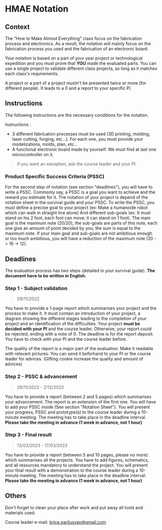 # HMAE Notation
## Context

The "How to Make Almost Everything" class focus on the fabrication process and electronics. As a result, the notation will mainly focus on the fabrication process you used and the fabrication of an electronic board. 

Your notation is based on a part of your year project or technological expedition and you must prove that **YOU** made the evaluated parts. You can use a single project to validate different class projects, as long as it matches each class's requirements.

A project or a part of a project mustn't be presented twice or more (for different people). It leads to a 0 and a report to your specific PI.

## Instructions

The following instructions are the necessary conditions for the notation.

Instructions :
- 3 different fabrication processes must be used (3D printing, molding, laser cutting, forging, etc...). For each one, you must provide your modelizations, molds, plan, etc...
- A functional electronic board made by yourself. We must find at last one microcontroller on it. 

> If you want an exception, ask the course leader and your PI.

### Product Specific Success Criteria (PSSC)

For the second step of notation (see section "deadlines"), you will have to write a PSSC. Commonly say, a PSSC is a goal you want to achieve and the reward you estimate for it. The notation of your project is depend of the notation sheet in the survival guide and your PSSC. To write the PSSC, you must define a precise goal to your project (ex: Make a humanoide robot which can walk in straight line alone) And different sub-goals (ex: It must stand on his 2 foot, each foot can move, it can stand on 1 foot). The main goal is the maximum note (20/20), the sub-goals are parts of this note, each one give an amount of point decided by you, the sum is equal to the maximum note. If your main goal and sub-goals are not ambitious enough or too much ambitious, you will have a reduction of the maximum note (20 -> 16 -> 12). 


## Deadlines

The evaluation process has two steps (detailed in your survival guide).
**The document have to be written in English.**

### Step 1 - Subject validation

> 09/11/2022

You have to provide a 1-page report which summarises your project and the process to make it. It must contain an introduction of your project, a diagram showing the different stages leading to the completion of your project and an identification of the difficulties.
Your project **must be decided with your PI** and the course leader. Otherwise, your report could be rejected, ending with a note of 0.
The deadline is for the report deposit. You have to check with your PI and the course leader before. 

The quality of the report is a major part of the evaluation. Make it readable with relevant pictures. You can send it beforhand to your PI or the course leader for advices. (Gifting cookie increase the quality and amount of advices)

### Step 2 - PSSC & advancement

> 28/11/2022 - 2/12/2022

You have to provide a report (between 2 and 5 pages) which summarises your advancement. The report is an extension of the first one. You will have to add your PSSC inside (See section "Notation Sheet"). You will present your progress, PSSC and prototype(s) to the course leader during a 10-minute meeting. The meeting has to take place in the deadline interval. 
**Please take the meeting in advance (1 week in advance, not 1 hour)**


### Step 3 - Final result

> 13/03/2023 - 17/03/2023

You have to provide a report (between 5 and 10 pages, please no more) which summarises all the projects. You have to add figures, schematics, and all resources mandatory to understand the project.
You will present your final result with a demonstration to the course leader during a 10-minute meeting. The meeting has to take place in the deadline interval.
**Please take the meeting in advance (1 week in advance, not 1 hour)**

## Others

Don't forget to clean your place after work and put away all tools and materials used.

Course leader e-mail: brice.parilusyan@gmail.com
